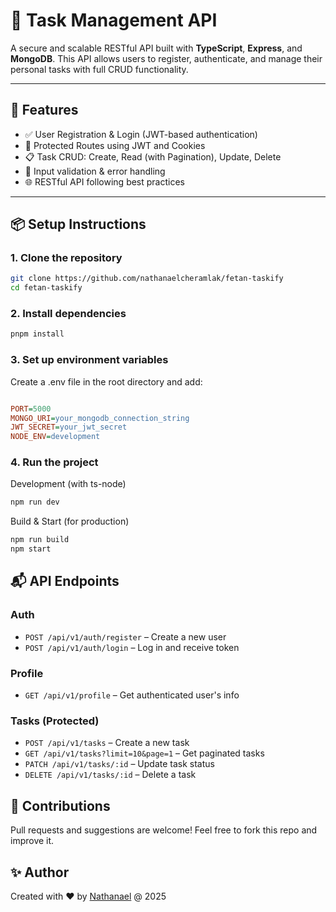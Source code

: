 # 📝 Task Management API

A secure and scalable RESTful API built with **TypeScript**, **Express**, and **MongoDB**. This API allows users to register, authenticate, and manage their personal tasks with full CRUD functionality.

---

## 🚀 Features

- ✅ User Registration & Login (JWT-based authentication)
- 🔐 Protected Routes using JWT and Cookies
- 📋 Task CRUD: Create, Read (with Pagination), Update, Delete
- 🧰 Input validation & error handling
- 🌐 RESTful API following best practices

---

## 📦 Setup Instructions

### 1. Clone the repository

```bash
git clone https://github.com/nathanaelcheramlak/fetan-taskify
cd fetan-taskify
```

### 2. Install dependencies

```bash
pnpm install
```

### 3. Set up environment variables

Create a .env file in the root directory and add:

```ini

PORT=5000
MONGO_URI=your_mongodb_connection_string
JWT_SECRET=your_jwt_secret
NODE_ENV=development
```

### 4. Run the project

Development (with ts-node)

```bash
npm run dev
```

Build & Start (for production)

```bash
npm run build
npm start
```

## 📬 API Endpoints

### **Auth**

- `POST /api/v1/auth/register` – Create a new user
- `POST /api/v1/auth/login` – Log in and receive token

### **Profile**

- `GET /api/v1/profile` – Get authenticated user's info

### **Tasks** (Protected)

- `POST /api/v1/tasks` – Create a new task
- `GET /api/v1/tasks?limit=10&page=1` – Get paginated tasks
- `PATCH /api/v1/tasks/:id` – Update task status
- `DELETE /api/v1/tasks/:id` – Delete a task

## 🙌 Contributions

Pull requests and suggestions are welcome! Feel free to fork this repo and improve it.

## ✨ Author

Created with ❤️ by [Nathanael](https://github.com/nathanaelcheramlak)
@ 2025
